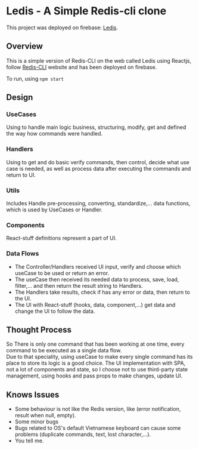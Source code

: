 # Ledis - A Simple Redis-cli clone

This project was deployed on firebase: [Ledis](https://ledis-frontend.web.app/).

## Overview
This is a simple version of Redis-CLI on the web called Ledis using Reactjs, follow [Redis-CLI](https://try.redis.io/) website and has been deployed on firebase.

To run, using `npm start`

## Design

### UseCases
Using to handle main logic business, structuring, modify, get and defined the way how commands were handled.
###  Handlers
Using to get and do basic verify commands, then control, decide what use case is needed, as well as process data after executing the commands and return to UI.
### Utils
Includes Handle pre-processing, converting, standardize,... data functions, which is used by UseCases or Handler.
### Components
React-stuff definitions represent a part of UI.

### Data Flows
* The Controller/Handlers received UI input, verify and choose which useCase to be used or return an error.
* The useCase then received its needed data to process, save, load, filter,... and then return the result string to Handlers.
* The Handlers take results, check if has any error or data, then return to the UI.
* The UI with React-stuff (hooks, data, component,...) get data and change the UI to follow the data.

## Thought Process
So There is only one command that has been working at one time, every command to be executed as a single data flow.  
Due to that speciality, using useCase to make every single command has its place to store its logic is a good choice.
The UI implementation with SPA, not a lot of components and state, so I choose not to use third-party state management, using hooks and pass props to make changes, update UI.

## Knows Issues
* Some behaviour is not like the Redis version, like (error notification, result when null, empty).
* Some minor bugs
* Bugs related to OS's default Vietnamese keyboard can cause some problems (duplicate commands, text, lost character,...).
* You tell me.
